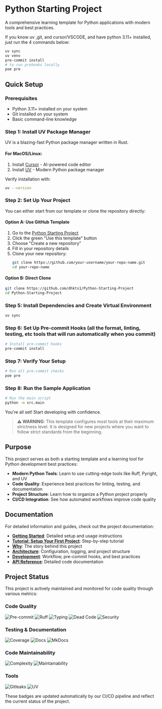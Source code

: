 # Python Starting Project

A comprehensive learning template for Python applications with modern tools and best practices.

If you know uv ,git, and cursor/VSCODE, and have python 3.11+ installed, just run the 4 commands below:

```bash
uv sync
uv venv
pre-commit install
# to run prehooks locally
poe pre
```
## Quick Setup

### Prerequisites

- Python 3.11+ installed on your system
- Git installed on your system
- Basic command-line knowledge

### Step 1: Install UV Package Manager

UV is a blazing-fast Python package manager written in Rust.

#### For MacOS/Linux:
1. Install [Cursor](https://cursor.sh/) - AI-powered code editor
2. Install [UV](https://docs.astral.sh/uv/getting-started/installation/) - Modern Python package manager

Verify installation with:

```bash
uv --version
```

### Step 2: Set Up Your Project

You can either start from our template or clone the repository directly:

#### Option A: Use GitHub Template

1. Go to the [Python Starting Project](https://github.com/dhkts1/Python-Starting-Project)
2. Click the green "Use this template" button
3. Choose "Create a new repository"
4. Fill in your repository details
5. Clone your new repository:
   ```bash
   git clone https://github.com/your-username/your-repo-name.git
   cd your-repo-name
   ```

#### Option B: Direct Clone

```bash
git clone https://github.com/dhkts1/Python-Starting-Project
cd Python-Starting-Project
```

### Step 5: Install Dependencies and Create Virtual Environment

```bash
uv sync
```

### Step 6: Set Up Pre-commit Hooks (all the format, linting, testing, etc tools that will run automatically when you commit)

```bash
# Install pre-commit hooks
pre-commit install
```

### Step 7: Verify Your Setup

```bash
# Run all pre-commit checks
poe pre
```

### Step 8: Run the Sample Application

```bash
# Run the main script
python -m src.main
```

You're all set! Start developing with confidence.

> **⚠️ WARNING**: This template configures most tools at their maximum strictness level. It is designed for new projects where you want to follow strict standards from the beginning.

## Purpose

This project serves as both a starting template and a learning tool for Python development best practices:

- **Modern Python Tools**: Learn to use cutting-edge tools like Ruff, Pyright, and UV
- **Code Quality**: Experience best practices for linting, testing, and documentation
- **Project Structure**: Learn how to organize a Python project properly
- **CI/CD Integration**: See how automated workflows improve code quality

## Documentation

For detailed information and guides, check out the project documentation:

- **[Getting Started](docs/getting-started.md)**: Detailed setup and usage instructions
- **[Tutorial: Setup Your First Project](docs/tutorials/setup-your-first-project.md)**: Step-by-step tutorial
- **[Why](docs/index.md)**: The story behind this project
- **[Architecture](docs/architecture/index.md)**: Configuration, logging, and project structure
- **[Development](docs/development/index.md)**: Workflow, pre-commit hooks, and best practices
- **[API Reference](docs/api/index.md)**: Detailed code documentation

## Project Status

This project is actively maintained and monitored for code quality through various metrics:

<!-- mdformat-skip-start -->

### Code Quality
![Pre-commit](https://img.shields.io/badge/dynamic/json?url=https://gist.githubusercontent.com/dhkts1/ffa9b5234248225d681ef8ac4fe0a7e1/raw/badges.json&query=%24.badges%5B0%5D.message&label=pre-commit&logo=github&color=%24.badges%5B0%5D.color)
![Ruff](https://img.shields.io/badge/dynamic/json?url=https://gist.githubusercontent.com/dhkts1/ffa9b5234248225d681ef8ac4fe0a7e1/raw/badges.json&query=%24.badges%5B2%5D.message&label=ruff&logo=ruff&color=%24.badges%5B2%5D.color)
![Typing](https://img.shields.io/badge/dynamic/json?url=https://gist.githubusercontent.com/dhkts1/ffa9b5234248225d681ef8ac4fe0a7e1/raw/badges.json&query=%24.badges%5B3%5D.message&label=typing&logo=python&color=%24.badges%5B3%5D.color)
![Dead Code](https://img.shields.io/badge/dynamic/json?url=https://gist.githubusercontent.com/dhkts1/ffa9b5234248225d681ef8ac4fe0a7e1/raw/badges.json&query=%24.badges%5B4%5D.message&label=dead%20code&logo=python&color=%24.badges%5B4%5D.color)
![Security](https://img.shields.io/badge/dynamic/json?url=https://gist.githubusercontent.com/dhkts1/ffa9b5234248225d681ef8ac4fe0a7e1/raw/badges.json&query=%24.badges%5B5%5D.message&label=security&logo=shieldsdotio&color=%24.badges%5B5%5D.color)

### Testing & Documentation
![Coverage](https://img.shields.io/badge/dynamic/json?url=https://gist.githubusercontent.com/dhkts1/ffa9b5234248225d681ef8ac4fe0a7e1/raw/badges.json&query=%24.badges%5B1%5D.message&label=coverage&logo=pytest&color=%24.badges%5B1%5D.color)
![Docs](https://img.shields.io/badge/dynamic/json?url=https://gist.githubusercontent.com/dhkts1/ffa9b5234248225d681ef8ac4fe0a7e1/raw/badges.json&query=%24.badges%5B6%5D.message&label=docs&logo=readthedocs&color=%24.badges%5B6%5D.color)
![MkDocs](https://img.shields.io/badge/documentation-MkDocs-blue.svg?logo=markdown)

### Code Maintainability
![Complexity](https://img.shields.io/badge/dynamic/json?url=https://gist.githubusercontent.com/dhkts1/ffa9b5234248225d681ef8ac4fe0a7e1/raw/badges.json&query=%24.badges%5B7%5D.message&label=complexity&logo=codacy&color=%24.badges%5B7%5D.color)
![Maintainability](https://img.shields.io/badge/dynamic/json?url=https://gist.githubusercontent.com/dhkts1/ffa9b5234248225d681ef8ac4fe0a7e1/raw/badges.json&query=%24.badges%5B8%5D.message&label=maintainability&logo=codeclimate&color=%24.badges%5B8%5D.color)

### Tools
![Gitleaks](https://img.shields.io/badge/protected%20by-gitleaks-blue?logo=git)
![UV](https://img.shields.io/badge/package%20manager-uv-blue?logo=python)

<!-- mdformat-skip-end -->

These badges are updated automatically by our CI/CD pipeline and reflect the current status of the project.
